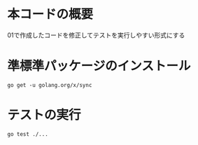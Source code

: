# 本コードの概要

01で作成したコードを修正してテストを実行しやすい形式にする

# 準標準パッケージのインストール
```
go get -u golang.org/x/sync
```

# テストの実行
```
go test ./...
```
